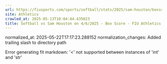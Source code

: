 ```yaml
---
url: https://fiusports.com/sports/softball/stats/2025/sam-houston/boxscore/12819/
site: Athletics
crawled_at: 2025-05-13T10:04:44.435023
title: Softball vs Sam Houston on 4/6/2025 - Box Score - FIU Athletics
---
```

normalized_at: 2025-05-22T17:17:23.288152
normalization_changes: Added trailing slash to directory path

Error generating fit markdown: '<' not supported between instances of 'int' and 'str'
